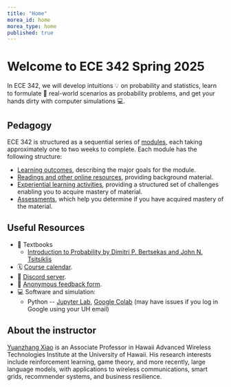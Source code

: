 ```yaml
---
title: "Home"
morea_id: home
morea_type: home
published: true
---
```


# Welcome to ECE 342 Spring 2025

In ECE 342, we will develop intuitions 💡 on probability and statistics, learn to formulate 📝 real-world scenarios as probability problems, and get your hands dirty with computer simulations 💻.

## Pedagogy

ECE 342 is structured as a sequential series of [modules](/ece342spring2025/modules/), each taking approximately one to two weeks to complete. Each module has the following structure:

  * [Learning outcomes](/ece342spring2025/outcomes/), describing the major goals for the module.
  * [Readings and other online resources](/ece342spring2025/readings/), providing background material.
  * [Experiential learning activities](/ece342spring2025/experiences/), providing a structured set of challenges enabling you to acquire mastery of material.
  * [Assessments](/ece342spring2025/assessments/), which help you determine if you have acquired mastery of the material.

## Useful Resources

  * 📖 Textbooks
    - [Introduction to Probability by Dimitri P. Bertsekas and John N. Tsitsiklis](https://www.mit.edu/~dimitrib/probbook.html)
  * 🗓 [Course calendar](https://docs.google.com/spreadsheets/d/1AmW5i9hfhRHsJT5VinAyVdSmnN73MGWisNbjJ3jjPQE/edit?usp=sharing).
  * 🤖 [Discord server](https://discord.gg/AXjmP3gVyS).
  * 📜 [Anonymous feedback form](https://forms.gle/c3HNjqfjsTCNcpBj6).
  * 💻 Software and simulation:
    - Python -- [Jupyter Lab](https://jupyter.org/try-jupyter/lab/), [Google Colab](https://colab.research.google.com/) (may have issues if you log in Google using your UH email)

## About the instructor

[Yuanzhang Xiao](https://yuanzhangxiao.github.io/) is an Associate Professor in Hawaii Advanced Wireless Technologies Institute at the University of Hawaii. His research interests include reinforcement learning, game theory, and more recently, large language models, with applications to wireless communications, smart grids, recommender systems, and business resilience.
